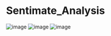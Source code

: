 # Sentimate_Analysis

![image](https://github.com/NamiraMujawar/Sentimate_Analysis/assets/120715329/40aa609c-733e-4fc5-8c79-53cc4ece62b4)  ![image](https://github.com/NamiraMujawar/Sentimate_Analysis/assets/120715329/1db9a66a-626c-4fa2-b1c2-ae045ac8c0c4)  ![image](https://github.com/NamiraMujawar/Sentimate_Analysis/assets/120715329/f6825219-15bf-408c-a9c0-3016d30f8b46)






